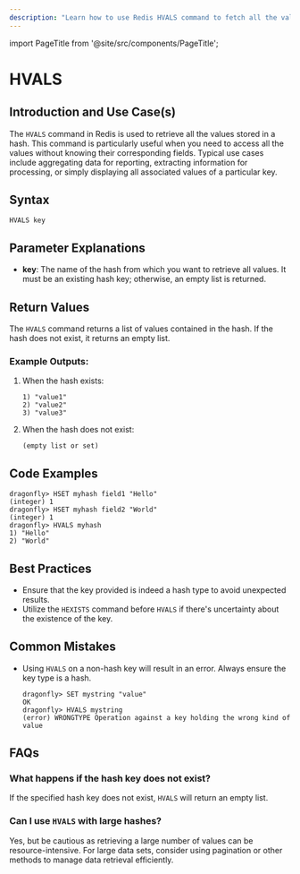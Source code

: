 ```yaml
---
description: "Learn how to use Redis HVALS command to fetch all the values in a hash. Simplify your data retrieval tasks with this command."
---
```


import PageTitle from '@site/src/components/PageTitle';

# HVALS

<PageTitle title="Redis HVALS Explained (Better Than Official Docs)" />

## Introduction and Use Case(s)

The `HVALS` command in Redis is used to retrieve all the values stored in a hash. This command is particularly useful when you need to access all the values without knowing their corresponding fields. Typical use cases include aggregating data for reporting, extracting information for processing, or simply displaying all associated values of a particular key.

## Syntax

```plaintext
HVALS key
```

## Parameter Explanations

- **key**: The name of the hash from which you want to retrieve all values. It must be an existing hash key; otherwise, an empty list is returned.

## Return Values

The `HVALS` command returns a list of values contained in the hash. If the hash does not exist, it returns an empty list.

### Example Outputs:

1. When the hash exists:

   ```plaintext
   1) "value1"
   2) "value2"
   3) "value3"
   ```

2. When the hash does not exist:
   ```plaintext
   (empty list or set)
   ```

## Code Examples

```cli
dragonfly> HSET myhash field1 "Hello"
(integer) 1
dragonfly> HSET myhash field2 "World"
(integer) 1
dragonfly> HVALS myhash
1) "Hello"
2) "World"
```

## Best Practices

- Ensure that the key provided is indeed a hash type to avoid unexpected results.
- Utilize the `HEXISTS` command before `HVALS` if there's uncertainty about the existence of the key.

## Common Mistakes

- Using `HVALS` on a non-hash key will result in an error. Always ensure the key type is a hash.
  ```cli
  dragonfly> SET mystring "value"
  OK
  dragonfly> HVALS mystring
  (error) WRONGTYPE Operation against a key holding the wrong kind of value
  ```

## FAQs

### What happens if the hash key does not exist?

If the specified hash key does not exist, `HVALS` will return an empty list.

### Can I use `HVALS` with large hashes?

Yes, but be cautious as retrieving a large number of values can be resource-intensive. For large data sets, consider using pagination or other methods to manage data retrieval efficiently.
